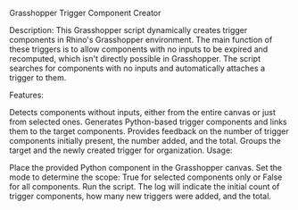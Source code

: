 Grasshopper Trigger Component Creator

Description:
This Grasshopper script dynamically creates trigger components in Rhino's Grasshopper environment. The main function of these triggers is to allow components with no inputs to be expired and recomputed, which isn't directly possible in Grasshopper. The script searches for components with no inputs and automatically attaches a trigger to them.

Features:

Detects components without inputs, either from the entire canvas or just from selected ones.
Generates Python-based trigger components and links them to the target components.
Provides feedback on the number of trigger components initially present, the number added, and the total.
Groups the target and the newly created trigger for organization.
Usage:

Place the provided Python component in the Grasshopper canvas.
Set the mode to determine the scope: True for selected components only or False for all components.
Run the script.
The log will indicate the initial count of trigger components, how many new triggers were added, and the total.
